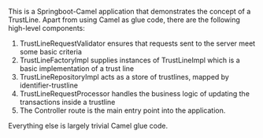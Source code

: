 This is a Springboot-Camel application that demonstrates the concept of a TrustLine. Apart from using Camel as glue code, there are the following high-level components:

1. TrustLineRequestValidator ensures that requests sent to the server meet some basic criteria
2. TrustLineFactoryImpl supplies instances of TrustLineImpl which is a basic implementation of a trust line
3. TrustLineRepositoryImpl acts as a store of trustlines, mapped by identifier-trustline
4. TrustLineRequestProcessor handles the business logic of updating the transactions inside a trustline
5. The Controller route is the main entry point into the application.

Everything else is largely trivial Camel glue code. 
